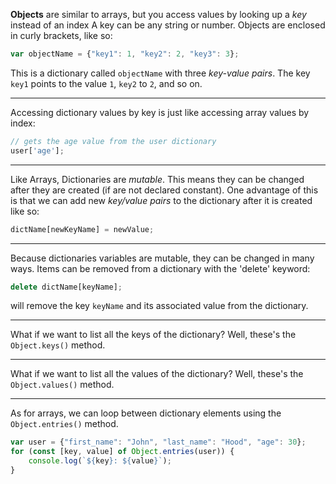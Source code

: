 **Objects** are similar to arrays, but you access values by looking up a *key* instead of an index
A key can be any string or number.
Objects are enclosed in curly brackets, like so:
```javascript
var objectName = {"key1": 1, "key2": 2, "key3": 3};
```
This is a dictionary called `objectName` with three *key-value pairs*.
The key `key1` points to the value `1`, `key2` to `2`, and so on.

---

Accessing dictionary values by key is just like accessing array values by index:
```javascript
// gets the age value from the user dictionary
user['age'];
```

---

Like Arrays, Dictionaries are _mutable_.
This means they can be changed after they are created (if are not declared constant).
One advantage of this is that we can add new _key/value pairs_ to the dictionary after it is created like so:
```javascript
dictName[newKeyName] = newValue;
```

---

Because dictionaries variables are mutable, they can be changed in many ways.
Items can be removed from a dictionary with the 'delete' keyword:
```javascript
delete dictName[keyName];
```
will remove the key `keyName` and its associated value from the dictionary.

---

What if we want to list all the keys of the dictionary?
Well, these's the `Object.keys()` method.

---

What if we want to list all the values of the dictionary?
Well, these's the `Object.values()` method.

---

As for arrays, we can loop between dictionary elements using the `Object.entries()` method.
```javascript
var user = {"first_name": "John", "last_name": "Hood", "age": 30};
for (const [key, value] of Object.entries(user)) {
    console.log(`${key}: ${value}`);
}
```
